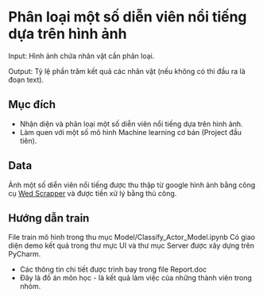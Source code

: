 # Phân loại một số diễn viên nổi tiếng dựa trên hình ảnh
Input: Hình ảnh chứa nhân vật cần phân loại.

Output: Tỷ lệ phần trăm kết quả các nhân vật (nếu không có thì đầu ra là đoạn text).

## Mục đích
* Nhận diện và phân loại một số diễn viên nổi tiếng dựa trên hình ảnh.
* Làm quen với một số mô hình Machine learning cơ bản (Project đầu tiên).

## Data
Ảnh một số diễn viên nổi tiếng được thu thập từ google hình ảnh bằng công cụ [Wed Scrapper](https://webscraper.io/) và được tiền xử lý bằng thủ công.

## Hướng dẫn train

File train mô hình trong thu mục Model/Classify_Actor_Model.ipynb
Có giao diện demo kết quả trong thư mực UI và thư mục Server được xây dựng trên PyCharm.

* Các thông tin chi tiết được trình bay trong file Report.doc
* Đây là đồ án môn học - là kết quả làm việc của những thành viên trong nhóm.
